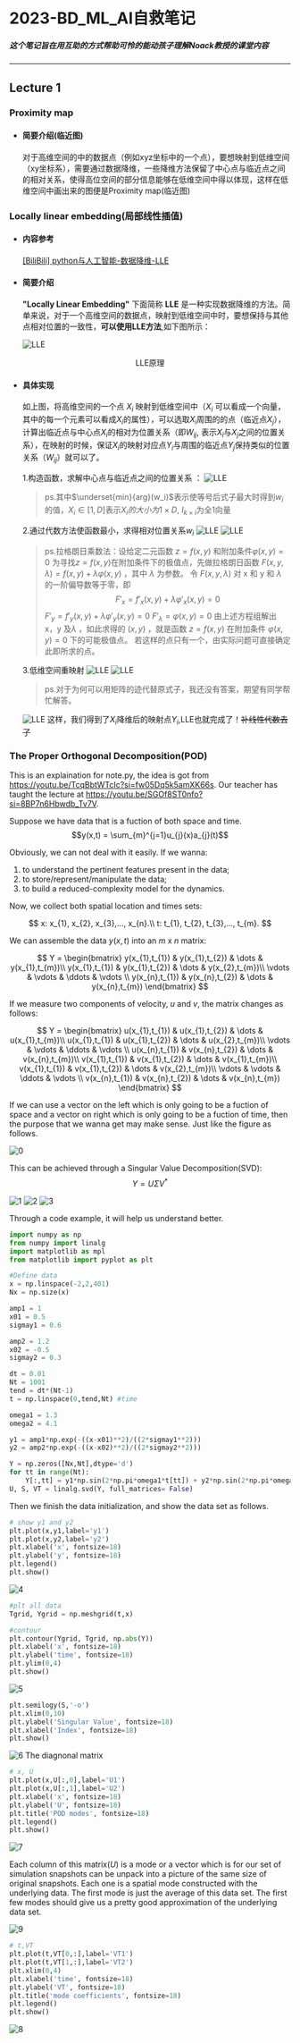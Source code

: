# 2023-BD_ML_AI自救笔记
##### 这个笔记旨在用互助的方式帮助可怜的能动孩子理解Noack教授的课堂内容
---
## Lecture 1 
### Proximity map
* #### 简要介绍(临近图)
    对于高维空间的中的数据点（例如xyz坐标中的一个点），要想映射到低维空间（xy坐标系），需要通过数据降维，一些降维方法保留了中心点与临近点之间的相对关系，使得高位空间的部分信息能够在低维空间中得以体现，这样在低维空间中画出来的图便是Proximity map(临近图)
### Locally linear embedding(局部线性插值)
* #### 内容参考

    [[BiliBili] python与人工智能-数据降维-LLE](https://www.bilibili.com/video/BV14g411F7Je/?spm_id_from=333.337.search-card.all.click&vd_source=35bbad48bf3d84d0d268e71078d2cf2e)
* #### 简要介绍
    **"Locally Linear Embedding"** 下面简称 **LLE** 是一种实现数据降维的方法。简单来说，对于一个高维空间的数据点，映射到低维空间中时，要想保持与其他点相对位置的一致性，**可以使用LLE方法**,如下图所示：
  
    ![LLE](/notebook/LLE_1.png)
  
<center> LLE原理</center>

* #### 具体实现
    如上图，将高维空间的一个点 $X_i$ 映射到低维空间中（$X_i$ 可以看成一个向量，其中的每一个元素可以看成$X_i$的属性），可以选取$X_i$周围的的点（临近点$X_j$），计算出临近点与中心点$X_i$的相对为位置关系（即$W_{ij}$, 表示$X_i$与$X_j$之间的位置关系），在映射的时候，保证$X_i$的映射对应点$Y_i$与周围的临近点$Y_j$保持类似的位置关系（$W_{ij}$）就可以了。

    1.构造函数，求解中心点与临近点之间的位置关系 ：
    ![LLE](/notebook/LLE_2.png)
    >ps.其中$\underset{min}{arg}(w_i)$表示使等号后式子最大时得到$w_i$的值，$X_i \in [1, D]$表示$X_i的大小为1 \times D$, $I_{k \times i}$为全1向量
    
    2.通过代数方法使函数最小，求得相对位置关系$w_{i}$
    ![LLE](/notebook/LLE_3.png)
    ![LLE](/notebook/LLE_4.png)
    >ps.拉格朗日乘数法：设给定二元函数 $z=f(x,y)$ 和附加条件$\varphi (x,y)=0$
为寻找$z=f(x,y)$在附加条件下的极值点，先做拉格朗日函数
$F(x,y,\lambda)=f(x,y)+\lambda \varphi (x,y)$ ，其中 $\lambda$ 为参数。
令 $F(x,y,\lambda)$ 对 x 和 y 和 $\lambda$ 的一阶偏导数等于零，即
$$F'_x=f'_x(x,y)+\lambda\varphi'_x(x,y)=0$$
$F'_y=f'_y(x,y)+\lambda\varphi'_y(x,y)=0$
$F'_\lambda=\varphi (x,y)=0$
由上述方程组解出 x，y 及$\lambda$ ，如此求得的 $(x,y)$ ，就是函数 $z=f(x,y)$ 在附加条件 $\varphi (x,y)=0$ 下的可能极值点。
若这样的点只有一个，由实际问题可直接确定此即所求的点。

    3.低维空间重映射
    ![LLE](/notebook/LLE_5.png)
    ![LLE](/notebook/LLE_6.png)
    >ps.对于为何可以用矩阵的迹代替原式子，我还没有答案，期望有同学帮忙解答。

    ![LLE](/notebook/LLE_7.png)
这样，我们得到了$X_i$降维后的映射点$Y_i$,LLE也就完成了！~~补线性代数去了~~

### The Proper Orthogonal Decomposition(POD)
This is an explaination for note.py, the idea is got from https://youtu.be/TcqBbtWTcIc?si=fw05Dq5k5amXK66s.
Our teacher has taught the lecture at https://youtu.be/SGOf8ST0nfo?si=8BP7n6Hbwdb_Tv7V.

Suppose we have data that is a fuction of both space and time.
$$y(x,t) = \sum_{m}^{j=1}u_{j}(x)a_{j}(t)$$

Obviously, we can not deal with it easily. If we wanna:
1. to understand the pertinent features present in the data;
2. to store/represent/manipulate the data;
3. to build a reduced-complexity model for the dynamics.

Now, we collect both spatial location and times sets:

$$ 
x: x_{1}, x_{2}, x_{3},..., x_{n}.\\
t: t_{1}, t_{2}, t_{3},..., t_{m}.
$$

We can assemble the data $y(x,t)$ into an $m$ x $n$ matrix:

$$
Y = \begin{bmatrix}
 y(x_{1},t_{1}) & y(x_{1},t_{2}) & \dots  & y(x_{1},t_{m})\\
 y(x_{1},t_{1}) & y(x_{1},t_{2}) & \dots & y(x_{2},t_{m})\\
\vdots  & \vdots  & \ddots & \vdots \\
 y(x_{n},t_{1}) & y(x_{n},t_{2}) & \dots & y(x_{n},t_{m})
\end{bmatrix}
$$

If we measure two components of velocity, $u$ and $v$, the matrix changes as follows:

$$
Y = \begin{bmatrix}
 u(x_{1},t_{1}) & u(x_{1},t_{2}) & \dots & u(x_{1},t_{m})\\
 u(x_{1},t_{1}) & u(x_{1},t_{2}) & \dots & u(x_{2},t_{m})\\
\vdots  & \vdots  & \ddots & \vdots \\
 u(x_{n},t_{1}) & v(x_{n},t_{2}) & \dots & v(x_{n},t_{m})\\
 v(x_{1},t_{1}) & v(x_{1},t_{2}) & \dots & v(x_{1},t_{m})\\
 v(x_{1},t_{1}) & v(x_{1},t_{2}) & \dots & v(x_{2},t_{m})\\
\vdots  & \vdots  & \ddots & \vdots \\
 v(x_{n},t_{1}) & v(x_{n},t_{2}) & \dots & v(x_{n},t_{m})
\end{bmatrix}
$$

If we can use a vector on the left which is only going to be a fuction of space and a vector on right which is only going to be a fuction of time, then the purpose that we wanna get may make sense. Just like the figure as follows.

![0](\notebook\n11.png)

This can be achieved through a Singular Value Decomposition(SVD):
$$Y = U \Sigma V^{*}$$

![1](\notebook\n12.png)
![2](\notebook\n13.png)
![3](\notebook\n14.png)

Through a code example, it will help us understand better.

```Python
import numpy as np
from numpy import linalg
import matplotlib as mpl
from matplotlib import pyplot as plt

#Define data
x = np.linspace(-2,2,401)
Nx = np.size(x)

amp1 = 1
x01 = 0.5
sigmay1 = 0.6

amp2 = 1.2
x02 = -0.5
sigmay2 = 0.3

dt = 0.01
Nt = 1001
tend = dt*(Nt-1)
t = np.linspace(0,tend,Nt) #time

omega1 = 1.3
omega2 = 4.1

y1 = amp1*np.exp(-((x-x01)**2)/((2*sigmay1**2)))
y2 = amp2*np.exp(-((x-x02)**2)/((2*sigmay2**2)))

Y = np.zeros([Nx,Nt],dtype='d')
for tt in range(Nt):
    Y[:,tt] = y1*np.sin(2*np.pi*omega1*t[tt]) + y2*np.sin(2*np.pi*omega2*t[tt])
U, S, VT = linalg.svd(Y, full_matrices= False)
```

Then we finish the data initialization, and show the data set as follows.

```Python
# show y1 and y2
plt.plot(x,y1,label='y1')
plt.plot(x,y2,label='y2')
plt.xlabel('x', fontsize=18)
plt.ylabel('y', fontsize=18)
plt.legend()
plt.show()
```

![4](\notebook\n15.png)

```Python
#plt all data
Tgrid, Ygrid = np.meshgrid(t,x)

#contour
plt.contour(Ygrid, Tgrid, np.abs(Y))
plt.xlabel('x', fontsize=18)
plt.ylabel('time', fontsize=18)
plt.ylim(0,4)
plt.show()
```
![5](\notebook\n16.png)
```Python
plt.semilogy(S,'-o')
plt.xlim(0,10)
plt.ylabel('Singular Value', fontsize=18)
plt.xlabel('Index', fontsize=18)
plt.show()
```
![6](\notebook\n17.png)
The diagnonal matrix

```Python
# x, U
plt.plot(x,U[:,0],label='U1')
plt.plot(x,U[:,1],label='U2')
plt.xlabel('x', fontsize=18)
plt.ylabel('U', fontsize=18)
plt.title('POD modes', fontsize=18)
plt.legend()
plt.show()
```
![7](\notebook\n18.png)

Each column of this matrix($U$) is a mode or a vector which is for our set of simulation snapshots can be unpack into a picture of the same size of original snapshots. Each one is a spatial mode constructed with the underlying data. The first mode is just the average of this data set. The first few modes should give us a pretty good approximation of the underlying data set.

![9](\notebook\n110.png)

```Python
# t,VT
plt.plot(t,VT[0,:],label='VT1')
plt.plot(t,VT[1,:],label='VT2')
plt.xlim(0,4)
plt.xlabel('time', fontsize=18)
plt.ylabel('VT', fontsize=18)
plt.title('mode coefficients', fontsize=18)
plt.legend()
plt.show()
```
![8](\notebook\n19.png)
